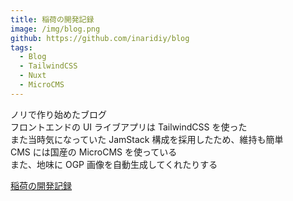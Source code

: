 ```yaml
---
title: 稲荷の開発記録
image: /img/blog.png
github: https://github.com/inaridiy/blog
tags:
  - Blog
  - TailwindCSS
  - Nuxt
  - MicroCMS
---
```


ノリで作り始めたブログ  
フロントエンドの UI ライブアプリは TailwindCSS を使った  
また当時気になっていた JamStack 構成を採用したため、維持も簡単  
CMS には国産の MicroCMS を使っている  
また、地味に OGP 画像を自動生成してくれたりする

[稲荷の開発記録](https://inaridiy.tk)
